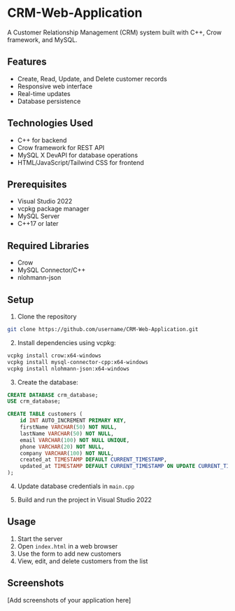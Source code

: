 # CRM-Web-Application
A Customer Relationship Management (CRM) system built with C++, Crow framework, and MySQL.

## Features

- Create, Read, Update, and Delete customer records
- Responsive web interface
- Real-time updates
- Database persistence

## Technologies Used

- C++ for backend
- Crow framework for REST API
- MySQL X DevAPI for database operations
- HTML/JavaScript/Tailwind CSS for frontend

## Prerequisites

- Visual Studio 2022
- vcpkg package manager
- MySQL Server
- C++17 or later

## Required Libraries

- Crow
- MySQL Connector/C++
- nlohmann-json

## Setup

1. Clone the repository
```bash
git clone https://github.com/username/CRM-Web-Application.git
```

2. Install dependencies using vcpkg:
```bash
vcpkg install crow:x64-windows
vcpkg install mysql-connector-cpp:x64-windows
vcpkg install nlohmann-json:x64-windows
```

3. Create the database:
```sql
CREATE DATABASE crm_database;
USE crm_database;

CREATE TABLE customers (
    id INT AUTO_INCREMENT PRIMARY KEY,
    firstName VARCHAR(50) NOT NULL,
    lastName VARCHAR(50) NOT NULL,
    email VARCHAR(100) NOT NULL UNIQUE,
    phone VARCHAR(20) NOT NULL,
    company VARCHAR(100) NOT NULL,
    created_at TIMESTAMP DEFAULT CURRENT_TIMESTAMP,
    updated_at TIMESTAMP DEFAULT CURRENT_TIMESTAMP ON UPDATE CURRENT_TIMESTAMP
);
```

4. Update database credentials in `main.cpp`

5. Build and run the project in Visual Studio 2022

## Usage

1. Start the server
2. Open `index.html` in a web browser
3. Use the form to add new customers
4. View, edit, and delete customers from the list

## Screenshots
[Add screenshots of your application here]
